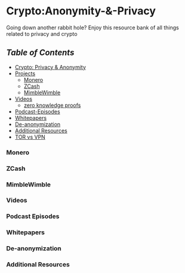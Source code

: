 # Crypto:Anonymity-&-Privacy
Going down another rabbit hole? Enjoy this resource bank of all things related to privacy and crypto

## _Table of Contents_
-   [Crypto: Privacy & Anonymity](#Crypto:-Privacy-&-Anonymity)
-   [Projects](#Projects)
    -   [Monero](#Monero)
    -   [ZCash](#ZCash)
    -   [MimbleWimble](#MimbleWimble)
-   [Videos](#videos)
    -   [zero knowledge proofs](#zero-knowledge-proofs)
-   [Podcast-Episodes](#podcast-episodes)
-   [Whitepapers](#whitepapers)
-   [De-anonymization](#de-anonymization)
-   [Additional Resources](#additional-resources)
-   [TOR vs VPN]()



### Monero

### ZCash

### MimbleWimble

### Videos

### Podcast Episodes

### Whitepapers

### De-anonymization

### Additional Resources
